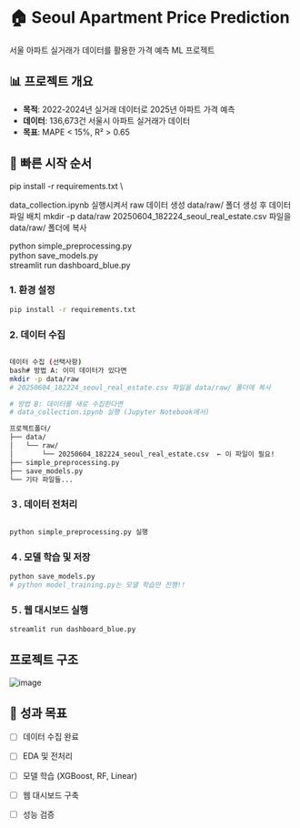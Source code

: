 # 🏠 Seoul Apartment Price Prediction

서울 아파트 실거래가 데이터를 활용한 가격 예측 ML 프로젝트

## 📊 프로젝트 개요
- **목적**: 2022-2024년 실거래 데이터로 2025년 아파트 가격 예측
- **데이터**: 136,673건 서울시 아파트 실거래가 데이터
- **목표**: MAPE < 15%, R² > 0.65

## 🚀 빠른 시작 순서
pip install -r requirements.txt  \

data_collection.ipynb 실행시켜서 raw 데이터 생성
 data/raw/ 폴더 생성 후 데이터 파일 배치
mkdir -p data/raw
20250604_182224_seoul_real_estate.csv 파일을 data/raw/ 폴더에 복사

python simple_preprocessing.py  \
python save_models.py  \
streamlit run dashboard_blue.py



### 1. 환경 설정
```bash
pip install -r requirements.txt
```

### 2. 데이터 수집
```bash

데이터 수집 (선택사항)
bash# 방법 A: 이미 데이터가 있다면
mkdir -p data/raw
# 20250604_182224_seoul_real_estate.csv 파일을 data/raw/ 폴더에 복사

# 방법 B: 데이터를 새로 수집한다면
# data_collection.ipynb 실행 (Jupyter Notebook에서)

프로젝트폴더/
├── data/
│   └── raw/
│       └── 20250604_182224_seoul_real_estate.csv  ← 이 파일이 필요!
├── simple_preprocessing.py
├── save_models.py
└── 기타 파일들...
```

### ３. 데이터 전처리
```bash

python simple_preprocessing.py 실행

```

### ４. 모델 학습 및 저장
```bash
python save_models.py
# python model_training.py는 모델 학습만 진행!!
```

### ５. 웹 대시보드 실행
```bash
streamlit run dashboard_blue.py
```

## 프로젝트 구조
![image](https://github.com/user-attachments/assets/5cea7f04-98cf-424f-9292-81dee687b0bd)



## 🎯 성과 목표
- [ ] 데이터 수집 완료
- [ ] EDA 및 전처리 
- [ ] 모델 학습 (XGBoost, RF, Linear)
- [ ] 웹 대시보드 구축
- [ ] 성능 검증


